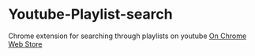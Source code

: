 # Youtube-Playlist-search
Chrome extension for searching through playlists on youtube
[On Chrome Web Store](https://chrome.google.com/webstore/detail/youtube-playlist-search/ihipnjaiklllcibgpddglkcmbidoilad)
